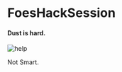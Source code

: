 # FoesHackSession

#### Dust is hard.

![help](https://media3.giphy.com/media/oGzFZek2lszlK/giphy.gif)

Not Smart. 
